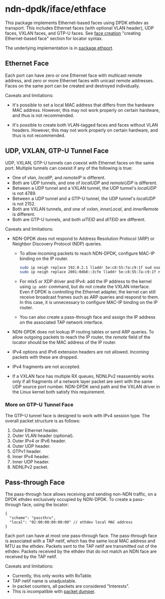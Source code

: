 # ndn-dpdk/iface/ethface

This package implements Ethernet-based faces using DPDK ethdev as transport.
This includes Ethernet faces (with optional VLAN header), UDP faces, VXLAN faces, and GTP-U faces.
See [face creation](../../docs/face.md) "creating Ethernet-based face" section for locator syntax.

The underlying implementation is in [package ethport](../ethport).

## Ethernet Face

Each port can have zero or one Ethernet face with multicast remote address, and zero or more Ethernet faces with unicast remote addresses.
Faces on the same port can be created and destroyed individually.

Caveats and limitations:

* It's possible to set a local MAC address that differs from the hardware MAC address.
  However, this may not work properly on certain hardware, and thus is not recommended.

* It's possible to create both VLAN-tagged faces and faces without VLAN headers.
  However, this may not work properly on certain hardware, and thus is not recommended.

## UDP, VXLAN, GTP-U Tunnel Face

UDP, VXLAN, GTP-U tunnels can coexist with Ethernet faces on the same port.
Multiple tunnels can coexist if any of the following is true:

* One of *vlan*, *localIP*, and *remoteIP* is different.
* Both are UDP tunnels, and one of *localUDP* and *remoteUDP* is different.
* Between a UDP tunnel and a VXLAN tunnel, the UDP tunnel's *localUDP* is not 4789.
* Between a UDP tunnel and a GTP-U tunnel, the UDP tunnel's *localUDP* is not 2152.
* Both are VXLAN tunnels, and one of *vxlan*, *innerLocal*, and *innerRemote* is different.
* Both are GTP-U tunnels, and both *ulTEID* and *dlTEID* are different.

Caveats and limitations:

* NDN-DPDK does not respond to Address Resolution Protocol (ARP) or Neighbor Discovery Protocol (NDP) queries.

  * To allow incoming packets to reach NDN-DPDK, configure MAC-IP binding on the IP router.

    ```bash
    sudo ip neigh replace 192.0.2.1 lladdr 5e:c8:55:7a:c9:1f nud noarp dev eth1
    sudo ip neigh replace 2001:0db8::3cfe lladdr 5e:c8:55:7a:c9:1f nud noarp dev eth1
    ```

  * For mlx5 or XDP driver and IPv4: add the IP address to the kernel using `ip addr` command, but do not create the VXLAN interface.
    Even if DPDK is controlling the Ethernet adapter, the kernel can still receive broadcast frames such as ARP queries and respond to them.
    In this case, it is unnecessary to configure MAC-IP binding on the IP router.

  * You can also create a pass-through face and assign the IP address on the associated TAP network interface.

* NDN-DPDK does not lookup IP routing tables or send ARP queries.
  To allow outgoing packets to reach the IP router, the *remote* field of the locator should be the MAC address of the IP router.

* IPv4 options and IPv6 extension headers are not allowed.
  Incoming packets with these are dropped.

* IPv4 fragments are not accepted.

* If a VXLAN face has multiple RX queues, NDNLPv2 reassembly works only if all fragments of a network layer packet are sent with the same UDP source port number.
  NDN-DPDK send path and the VXLAN driver in the Linux kernel both satisfy this requirement.

### More on GTP-U Tunnel Face

The GTP-U tunnel face is designed to work with IPv4 session type.
The overall packet structure is as follows:

1. Outer Ethernet header.
2. Outer VLAN header (optional).
3. Outer IPv4 or IPv6 header.
4. Outer UDP header.
5. GTPv1 header.
6. Inner IPv4 header.
7. Inner UDP header.
8. NDNLPv2 packet.

## Pass-through Face

The pass-through face allows receiving and sending non-NDN traffic, on a DPDK ethdev exclusively occupied by NDN-DPDK.
To create a pass-through face, using the locator:

```jsonc
{
  "scheme": "passthru",
  "local": "02:00:00:00:00:00" // ethdev local MAC address
}
```

Each port can have at most one pass-through face.
The pass-through face is associated with a TAP netif, which has the same local MAC address and MTU as the ethdev.
Packets sent to the TAP netif are transmitted out of the ethdev.
Packets received by the ethdev that do not match an NDN face are received by the TAP netif.

Caveats and limitations:

* Currently, this only works with RxTable.
* TAP netif name is unadjustable.
* In packet counters, all packets are considered "Interests".
* This is incompatible with [packet dumper](../../app/pdump).
